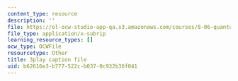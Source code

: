 ```yaml
---
content_type: resource
description: ''
file: https://ol-ocw-studio-app-qa.s3.amazonaws.com/courses/8-06-quantum-physics-iii-spring-2018/b62616e3b777522cb0370c932b36f041_8Uh0qSp_Vck.vtt
file_type: application/x-subrip
learning_resource_types: []
ocw_type: OCWFile
resourcetype: Other
title: 3play caption file
uid: b62616e3-b777-522c-b037-0c932b36f041
---
```

